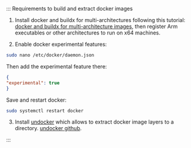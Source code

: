 ::: Requirements to build and extract docker images

1. Install docker and buildx for multi-architectures following this tutorial: 
[docker and buildx for multi-architecture
images](https://www.docker.com/blog/getting-started-with-docker-for-arm-on-linux/), then register
Arm executables or other architectures to run on x64 machines.

2. Enable docker experimental features:
```bash
sudo nano /etc/docker/daemon.json
```

Then add the experimental feature there:
```json
{
"experimental": true
}
```

Save and restart docker:
```bash
sudo systemctl restart docker
```


3. Install [undocker](https://pypi.org/project/undocker/) which allows to extract docker image layers to a directory.
[undocker github](https://github.com/larsks/undocker).

:::
